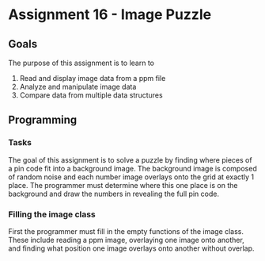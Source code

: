 
Assignment 16 - Image Puzzle
===========================
 Goals
 -----
 The purpose of this assignment is to learn to
 1. Read and display image data from a ppm file
 2. Analyze and manipulate image data
 3. Compare data from multiple data structures

Programming
-----------
### Tasks
The goal of this assignment is to solve a puzzle by finding where pieces of a pin code fit into a background image. The background image is composed of random noise and each number image overlays onto the grid at exactly 1 place. The programmer must determine where this one place is on the background and draw the numbers in revealing the full pin code.
 
### Filling the image class
First the programmer must fill in the empty functions of the image class. These include reading a ppm image, overlaying one image onto another, and finding what position one image overlays onto another without overlap.
